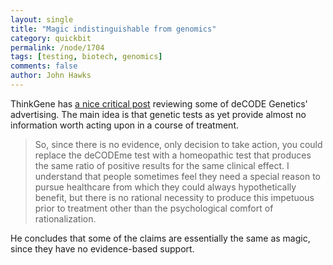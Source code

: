 ```yaml
---
layout: single 
title: "Magic indistinguishable from genomics" 
category: quickbit
permalink: /node/1704
tags: [testing, biotech, genomics] 
comments: false 
author: John Hawks 
---
```


ThinkGene has <a href="http://www.thinkgene.com/decode-the-decide-to-take-action-line-is-magic-is-not-medicine/">a nice critical post</a> reviewing some of deCODE Genetics' advertising. The main idea is that genetic tests as yet provide almost no information worth acting upon in a course of treatment. 

<blockquote>So, since there is no evidence, only decision to take action, you could replace the deCODEme test with a homeopathic test that produces the same ratio of positive results for the same clinical effect. I understand that people sometimes feel they need a special reason to pursue healthcare from which they could always hypothetically benefit, but there is no rational necessity to produce this impetuous prior to treatment other than the psychological comfort of rationalization.</blockquote>

He concludes that some of the claims are essentially the same as magic, since they have no evidence-based support. 

